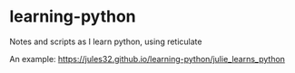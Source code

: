 # learning-python
Notes and scripts as I learn python, using reticulate

An example: <https://jules32.github.io/learning-python/julie_learns_python>
